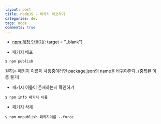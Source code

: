 ```yaml
---  
layout: post
title: nodeJS - 패키지 배포하기
categories: dev
tags: node
comments: true
---
```


- [npm 계정 만들기](https://www.npmjs.com){: target = "_blank"}

- 패키지 배포

```
$ npm publish
```

원하는 패키지 이름이 사용중이라면 package.json의 name을 바꿔야한다. (중복된 이름 불가)

- 패키지 이름이 존재하는지 확인하기

```
$ npm info 패키지 이름
```

- 패키지 삭제

```
$ npm unpublish 패키지이름 --force
```